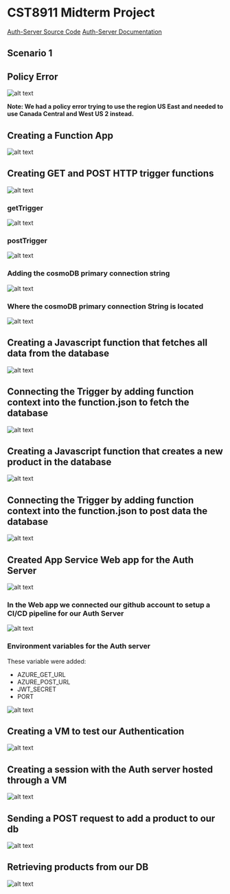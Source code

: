 # CST8911 Midterm Project

[Auth-Server Source Code](https://github.com/OlivBerg/auth-server)
[Auth-Server Documentation](https://github.com/OlivBerg/auth-server/blob/main/readme.md)

## Scenario 1

## Policy Error

![alt text](image.png)

**Note: We had a policy error trying to use the region US East and needed to use Canada Central and West US 2 instead.**

## Creating a Function App

![alt text](image-7.png)

## Creating GET and POST HTTP trigger functions

![alt text](image-10.png)

### getTrigger

![alt text](image-11.png)

### postTrigger

![alt text](image-12.png)

### Adding the cosmoDB primary connection string

![alt text](image-5.png)

### Where the cosmoDB primary connection String is located

![alt text](image-6.png)

## Creating a Javascript function that fetches all data from the database

![alt text](image-8.png)

## Connecting the Trigger by adding function context into the function.json to fetch the database

![alt text](image-9.png)

## Creating a Javascript function that creates a new product in the database

![alt text](image-15.png)

## Connecting the Trigger by adding function context into the function.json to post data the database

![alt text](image-16.png)

## Created App Service Web app for the Auth Server

![alt text](image-17.png)

### In the Web app we connected our github account to setup a CI/CD pipeline for our Auth Server

![alt text](image-18.png)

### Environment variables for the Auth server

These variable were added:

- AZURE_GET_URL
- AZURE_POST_URL
- JWT_SECRET
- PORT

![alt text](image-19.png)

## Creating a VM to test our Authentication

![alt text](image-20.png)

## Creating a session with the Auth server hosted through a VM

![alt text](image-21.png)

## Sending a POST request to add a product to our db

![alt text](image-22.png)

## Retrieving products from our DB

![alt text](image-23.png)
